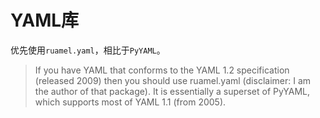 # YAML库

优先使用`ruamel.yaml`，相比于`PyYAML`。

> If you have YAML that conforms to the YAML 1.2 specification (released 2009) then you should use ruamel.yaml (disclaimer: I am the author of that package). It is essentially a superset of PyYAML, which supports most of YAML 1.1 (from 2005).
